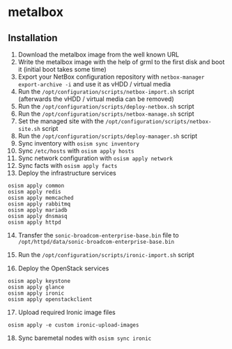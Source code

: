 # metalbox

## Installation

1. Download the metalbox image from the well known URL
2. Write the metalbox image with the help of grml to the first disk
   and boot it (initial boot takes some time)
3. Export your NetBox configuration repository with `netbox-manager export-archive -i`
   and use it as vHDD / virtual media
4. Run the `/opt/configuration/scripts/netbox-import.sh` script (afterwards the vHDD / virtual
   media can be removed)
5. Run the `/opt/configuration/scripts/deploy-netbox.sh` script
6. Run the `/opt/configuration/scripts/netbox-manage.sh` script
7. Set the managed site with the `/opt/configuration/scripts/netbox-site.sh` script
8. Run the `/opt/configuration/scripts/deploy-manager.sh` script
9. Sync inventory with `osism sync inventory`
10. Sync `/etc/hosts` with `osism apply hosts`
11. Sync network configuration with `osism apply network`
12. Sync facts with `osism apply facts`
13. Deploy the infrastructure services

   ```
   osism apply common
   osism apply redis
   osism apply memcached
   osism apply rabbitmq
   osism apply mariadb
   osism apply dnsmasq
   osism apply httpd
   ```

14. Transfer the `sonic-broadcom-enterprise-base.bin` file to
    `/opt/httpd/data/sonic-broadcom-enterprise-base.bin`

15. Run the `/opt/configuration/scripts/ironic-import.sh` script

16. Deploy the OpenStack services

   ```
   osism apply keystone
   osism apply glance
   osism apply ironic
   osism apply openstackclient
   ```

17. Upload required Ironic image files

   ```
   osism apply -e custom ironic-upload-images
   ```

18. Sync baremetal nodes with `osism sync ironic`
